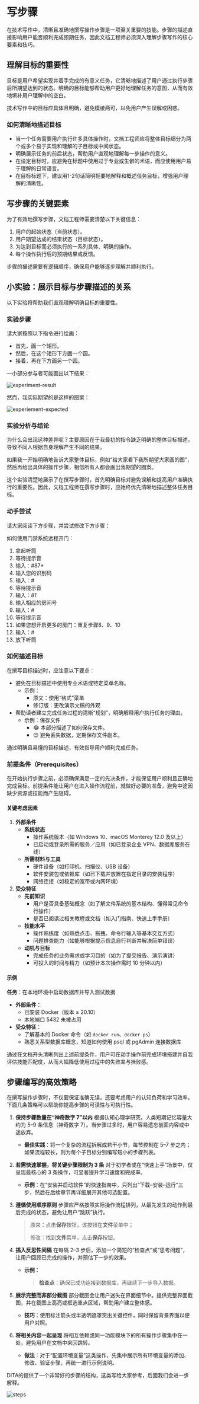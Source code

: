 # 写步骤

在技术写作中，清晰且准确地撰写操作步骤是一项至关重要的技能。步骤的描述直接影响用户能否顺利完成预期任务，因此文档工程师必须深入理解步骤写作的核心要素和技巧。

## 理解目标的重要性

目标是用户希望实现并着手完成的有意义任务，它清晰地描述了用户通过执行步骤后所期望达到的状态。明确的目标能够帮助用户更好地理解任务的意图，从而有效地填补用户理解中的空白。

技术写作中的目标应具体且明确，避免模棱两可，以免用户产生误解或困惑。

### 如何清晰地描述目标

- 当一个任务需要用户执行许多具体操作时，文档工程师应将整体目标细分为两个或多个易于实现和理解的子目标或中间状态。
- 明确展示任务的前后状态，帮助用户直观地理解每一步操作的意义。
- 在设定目标时，应避免在标题中使用过于专业或生僻的术语，而应使用用户易于理解的日常语言。
- 在目标标题下，建议用1-2句话简明扼要地解释和概述任务目标，增强用户理解的清晰性。

## 写步骤的关键要素

为了有效地撰写步骤，文档工程师需要清楚以下关键信息：

1. 用户的起始状态（当前状态）。
2. 用户期望达成的结束状态（目标状态）。
3. 为达到目标而必须执行的一系列具体、明确的操作。
4. 每个操作执行后的预期结果或反馈。

步骤的描述需要有逻辑顺序，确保用户能够逐步理解并顺利执行。

## 小实验：展示目标与步骤描述的关系

以下实验将帮助我们直观理解明确目标的重要性。

### 实验步骤

请大家按照以下指令进行绘画：

- 首先，画一个矩形。
- 然后，在这个矩形下方画一个圆。
- 接着，再在下方画另一个圆。

一小部分参与者可能画出以下结果：

![experiment-result](images/experiment-result.png)

然而，我实际期望的是这样的图案：

![experiement-expected](images/experiement-expected.png)

### 实验分析与结论

为什么会出现这种差异呢？主要原因在于我最初的指令缺乏明确的整体目标描述，导致不同人根据自身理解产生不同的结果。

如果我一开始明确地告诉大家整体目标，例如“给大家看下我所期望大家画的图”，然后再给出具体的操作步骤，相信所有人都会画出我期望的图案。

这个实验清楚地展示了在撰写步骤时，首先明确目标对避免误解和提高用户准确执行的重要性。因此，文档工程师在撰写步骤时，应始终优先清晰地描述整体任务目标。



### 动手尝试

请大家阅读下方步骤，并尝试修改下方步骤：

如何使用门禁系统远程开门：
1. 拿起听筒  
2. 等待提示音  
3. 输入：#87*  
4. 输入您的识别码  
5. 输入：#  
6. 等待提示音  
7. 输入：*81*  
8. 输入相应的房间号  
9. 输入：#  
10. 等待提示音  
11. 如果您想开启更多的房门：重复步骤8、9、10  
12. 输入：#  
13. 放下听筒



### 如何描述目标


在撰写目标描述时，应注意以下要点：

- 避免在目标描述中使用专业术语或特定菜单名称。
  - 示例：
    - 原文：使用“格式”菜单
    - 修订版：更改演示文稿的外观
- 帮助读者建立完成任务过程的清晰“规划”，明确解释用户执行任务的理由。
  - 示例：保存文件 
    -  😂 本部分描述了如何保存文件。
    - 😊 避免丢失数据，定期保存文件副本。

通过明确且易懂的目标描述，有效指导用户顺利完成任务。

 

### 前提条件（Prerequisites）

在开始执行步骤之前，必须确保满足一定的先决条件，才能保证用户顺利且正确地完成目标。前提条件能让用户在进入操作流程前，就做好必要的准备，避免中途因缺少资源或技能而产生阻碍。

#### 关键考虑因素

1. **外部条件**
   - **系统状态**
     - 操作系统版本（如 Windows 10、macOS Monterey 12.0 及以上）
     - 已启动或登录所需的服务／应用（如已登录企业 VPN、数据库服务在线）
   - **所需材料与工具**
     - 硬件设备（如打印机、扫描仪、USB 设备）
     - 软件安装包或依赖库（如已下载并放置在指定目录的安装程序）
     - 网络连接（如稳定的宽带或内网环境）
2. **受众特征**
   - **先前知识**
     - 用户是否具备基础概念（如了解文件系统的基本结构、懂得常见命令行操作）
     - 是否已阅读过相关教程或文档（如入门指南、快速上手手册）
   - **技能水平**
     - 操作熟练度（如熟悉点击、拖拽、命令行输入等基本交互方式）
     - 问题排查能力（如能够根据提示信息自行判断并解决简单错误）
   - **动机与目标**
     - 完成任务的业务需求或学习目的（如为了提交报告、演示演讲）
     - 可投入的时间与精力（如预计本次操作需时 10 分钟以内）

#### 示例

**任务**：在本地环境中启动数据库并导入测试数据

- **外部条件**：
  - 已安装 Docker（版本 ≥ 20.10）
  - 本地端口 5432 未被占用
- **受众特征**：
  - 了解基本的 Docker 命令（如 `docker run`、`docker ps`）
  - 熟悉关系型数据库概念，知道如何使用 psql 或 pgAdmin 连接数据库

通过在文档开头清晰列出上述前提条件，用户可在动手操作前完成环境搭建并自我评估技能匹配度，从而大幅降低使用过程中的失败率与挫败感。

## 步骤编写的高效策略

在撰写操作步骤时，不仅要保证准确无误，还要考虑用户的认知负荷和学习效率。下面几条策略可以帮助你提高步骤的可读性与可执行性。

1. **保持步骤数量在“神奇数字 7”以内**
    根据认知心理学研究，人类短期记忆容量大约为 5–9 条信息（神奇数字 7）。当步骤过多时，用户容易遗忘前面内容或中途放弃。

   - **最佳实践**：将一个复杂的流程拆解成若干小节，每节控制在 5–7 步之内；如果流程较长，则为每个子目标分别编写短小的步骤列表。

2. **若需快速掌握，将关键步骤限制为 3 条**
    对于初学者或在“快速上手”场景中，仅呈现最核心的 3 条操作，可显著提升学习速度和完成率。

   - **示例**：在“安装并启动软件”的快速指南中，只列出“下载–安装–运行”三步，然后在后续章节再详细展开其他可选配置。

3. **遵循使用顺序原则**
    步骤应严格按照实际操作流程排列，从最先发生的动作到最后完成的状态，避免让用户“跳跃”执行。

   >原来：点击**保存**按钮，该按钮在**文件**菜单中；
    >
    >修改：找到**文件**菜单，点击**保存**按钮。
    >
    >
   
4. **插入反思性间隔**
    在每隔 2–3 步后，添加一个简短的“检查点”或“思考问题”，让用户回顾已完成的操作，并预估下一步的效果。

   - **示例**：

     > **检查点**：确保已成功连接到数据库，再继续下一步导入数据。

5. **展示完整而非部分截图**
    部分截图会让用户迷失在界面细节中。提供完整界面截图，并在截图上高亮或框选重点区域，帮助用户建立整体感。

   - **技巧**：使用标注箭头或半透明遮罩突出关键控件，同时保留背景界面以便用户对照。

6. **将相关内容一起呈现**
    将相互依赖或同一功能模块下的所有操作步骤集中在一处，避免用户在文档中来回跳转。

   - **做法**：对于“配置环境变量”这类操作，先集中展示所有环境变量的添加、修改、验证步骤，再统一进行示例说明。



DITA的提供了一个非常好的步骤的结构，这类写给大家参考，后面我们会进一步解释。

![steps](images/steps.png)
